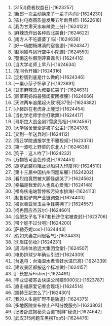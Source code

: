 
1. [315消费者权益日]-[1623257]
1. [新郎一次主动换来了一辈子内向]-[1624230]
1. [农村电商高质量发展五年新目标]-[1622618]
1. [我为甘肃天水麻辣烫上分]-[1624122]
1. [麻辣烫炸出各种西北美食]-[1624622]
1. [南方人不吃婆婆丁吗]-[1624636]
1. [好一场酣畅淋漓的宿舍游]-[1624347]
1. [赵丽颖与凤行空中小陀螺]-[1624550]
1. [警惕这些假测评真谣言]-[1624416]
1. [当大学老师上早八]-[1624634]
1. [花间令开播]-[1624316]
1. [淀粉肠到底是什么做的]-[1624346]
1. [一栗小莎子怀孕了]-[1623691]
1. [甘肃麻辣烫大叔要忙哭了]-[1624631]
1. [顾茉莉妈妈最强闺蜜团撑腰]-[1624666]
1. [天津两车追尾起火致1死37伤]-[1624382]
1. [小猪趴在老虎身上睡觉]-[1624454]
1. [当化学老师学会打歌舞]-[1624417]
1. [哥斯拉大战金刚2雪魔亮相]-[1624567]
1. [大学宿舍里全是被子公主]-[1624378]
1. [又到一年送兵时]-[1624112]
1. [宿迁学院通报学生不雅视频]-[1623374]
1. [第一波吃上野菜的东北人]-[1624638]
1. [狗子：这人咋了]-[1624232]
1. [万物皆可金色传说]-[1624451]
1. [胡塞武装将阻止以船只入印度洋]-[1624510]
1. [第十三届中国杭州问题车展]-[1624202]
1. [看烈焰竟然被大脚怪虐哭了]-[1624562]
1. [幸福是我爱的人也真心爱我]-[1624148]
1. [福岛核电站暂停核污染水排海]-[1624113]
1. [制售假驴肉产业链调查]-[1624400]
1. [被张善亚吴玉兰争锋笑拥了]-[1624557]
1. [柯冉回应杰苏尔]-[1624601]
1. [合肥女子名下87套长沙住宅被查封]-[1623706]
1. [带个娃不过分吧]-[1624200]
1. [萨勒芬妮cos]-[1624443]
1. [假如夫妻之间很客气]-[1624433]
1. [沈眉庄仿妆]-[1624231]
1. [周鸿祎体验远大集团食堂]-[1624507]
1. [电影排球少年确认引进]-[1624309]
1. [台退将：台海温水煮青蛙水温已高]-[1624339]
1. [建议景区都按这个标准做]-[1624157]
1. [厂长怒斥Fisher]-[1624491]
1. [毕业证被寄丢快递公司赔9000元]-[1623787]
1. [直击福原爱记者会现场]-[1624514]
1. [凯特王妃怎么了]-[1624301]
1. [我的人生是旷野不是轨道]-[1624375]
1. [多地医院宣布停止产科分娩服务]-[1623803]
1. [记者卧底揭秘茶百道“制鲜”秘诀]-[1624642]
1. [武汉315问题车黑榜Top5]-[1624476]